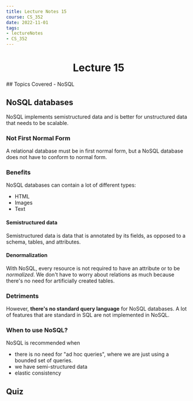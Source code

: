 ```yaml
---
title: Lecture Notes 15 
course: CS_352
date: 2022-11-01
tags: 
- lectureNotes
- CS_352
---
```


<center><h1>Lecture 15</h1></center>
## Topics Covered
- NoSQL

## NoSQL databases
NoSQL implements semistructured data and is better for unstructured data that needs to be scalable.

### Not First Normal Form
A relational database must be in first normal form, but a NoSQL database does not have to conform to normal form.

### Benefits
NoSQL databases can contain a lot of different types:
- HTML
- Images
- Text

#### Semistructured data
Semistructured data is data that is annotated by its fields, as opposed to a schema, tables, and attributes.

#### Denormalization
With NoSQL, every resource is not required to have an attribute or to be *normalized*. We don't have to worry about relations as much because there's no need for artificially created tables.

### Detriments
However, **there's no standard query language** for NoSQL databases. A lot of features that are standard in SQL are not implemented in NoSQL.

### When to use NoSQL?
NoSQL is recommended when
- there is no need for "ad hoc queries", where we are just using a bounded set of queries.
- we have semi-structured data
- elastic consistency



## Quiz
